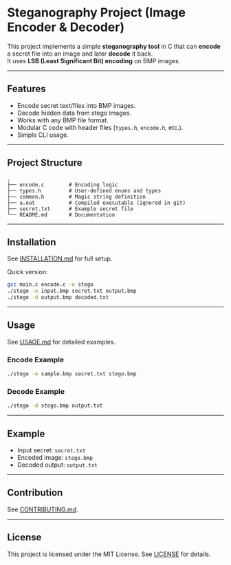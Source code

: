 # Steganography Project (Image Encoder & Decoder)

This project implements a simple **steganography tool** in C that can **encode** a secret file into an image and later **decode** it back.  
It uses **LSB (Least Significant Bit) encoding** on BMP images.

---

## Features
- Encode secret text/files into BMP images.
- Decode hidden data from stego images.
- Works with any BMP file format.
- Modular C code with header files (`types.h`, `encode.h`, etc.).
- Simple CLI usage.

---

## Project Structure
```
.
├── encode.c        # Encoding logic
├── types.h         # User-defined enums and types
├── common.h        # Magic string definition
├── a.out           # Compiled executable (ignored in git)
├── secret.txt      # Example secret file
└── README.md       # Documentation
```

---

## Installation
See [INSTALLATION.md](INSTALLATION.md) for full setup.

Quick version:
```bash
gcc main.c encode.c -o stego
./stego -e input.bmp secret.txt output.bmp
./stego -d output.bmp decoded.txt
```

---

## Usage
See [USAGE.md](USAGE.md) for detailed examples.

### Encode Example
```bash
./stego -e sample.bmp secret.txt stego.bmp
```

### Decode Example
```bash
./stego -d stego.bmp output.txt
```

---

## Example
- Input secret: `secret.txt`
- Encoded image: `stego.bmp`
- Decoded output: `output.txt`

---

## Contribution
See [CONTRIBUTING.md](CONTRIBUTING.md).

---

## License
This project is licensed under the MIT License. See [LICENSE](LICENSE) for details.

